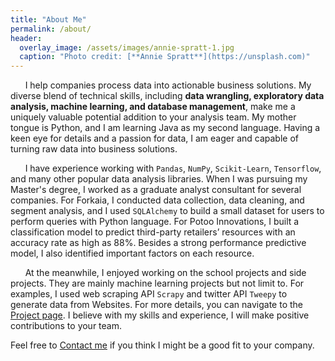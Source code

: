 ```yaml
---
title: "About Me"
permalink: /about/
header:
  overlay_image: /assets/images/annie-spratt-1.jpg
  caption: "Photo credit: [**Annie Spratt**](https://unsplash.com)"
---
```

&nbsp;&nbsp;&nbsp;&nbsp;&nbsp;&nbsp;I help companies process data into actionable business solutions. My diverse blend of technical skills, including **data wrangling, exploratory data analysis, machine learning, and database management**, make me a uniquely valuable potential addition to your analysis team. My mother tongue is Python, and I am learning Java as my second language. Having a keen eye for details and a passion for data, I am eager and capable of turning raw data into business solutions. 

&nbsp;&nbsp;&nbsp;&nbsp;&nbsp;&nbsp;I have experience working with `Pandas`, `NumPy`, `Scikit-Learn`, `Tensorflow`, and many other popular data analysis libraries. When I was pursuing my Master's degree, I worked as a graduate analyst consultant for several companies. For Forkaia, I conducted data collection, data cleaning, and segment analysis, and I used `SQLAlchemy` to build a small dataset for users to perform queries with Python language. For Potoo Innovations, I built a classification model to predict third-party retailers’ resources with an accuracy rate as high as 88%. Besides a strong performance predictive model, I also identified important factors on each resource. 

&nbsp;&nbsp;&nbsp;&nbsp;&nbsp;&nbsp;At the meanwhile, I enjoyed working on the school projects and side projects. They are mainly machine learning projects but not limit to. For examples, I used web scraping API `Scrapy` and twitter API `Tweepy` to generate data from  Websites. For more details, you can navigate to the [Project page](https://chw18019.github.io/projects). I believe with my skills and experience, I will make positive contributions to your team. 

Feel free to [Contact me](mailto:chi-hua.wu@uconn.edu?subject=[GithubPages]) if you think I might be a good fit to your company. 
